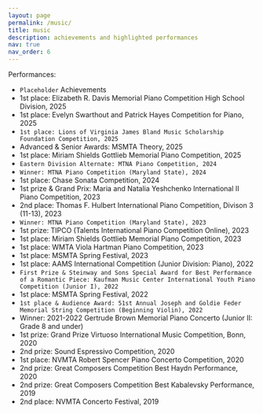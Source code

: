 ```yaml
---
layout: page
permalink: /music/
title: music
description: achievements and highlighted performances
nav: true
nav_order: 6
---
```

Performances: 
- `Placeholder`
Achievements
- 1st place: Elizabeth R. Davis Memorial Piano Competition High School Division, 2025
- 1st place: Evelyn Swarthout and Patrick Hayes Competition for Piano, 2025
- `1st place: Lions of Virginia James Bland Music Scholarship Foundation Competition, 2025`
- Advanced & Senior Awards: MSMTA Theory, 2025
- 1st place: Miriam Shields Gottlieb Memorial Piano Competition, 2025
- `Eastern Division Alternate: MTNA Piano Competition, 2024`
- `Winner: MTNA Piano Competition (Maryland State), 2024`
- 1st place: Chase Sonata Competition, 2024
- 1st prize & Grand Prix: Maria and Natalia Yeshchenko International II Piano Competition, 2023
- 2nd place: Thomas F. Hulbert International Piano Competition, Divison 3 (11-13), 2023
- `Winner: MTNA Piano Competition (Maryland State), 2023`
- 1st prize: TIPCO (Talents International Piano Competition Online), 2023
- 1st place: Miriam Shields Gottlieb Memorial Piano Competition, 2023
- 1st place: WMTA Viola Hartman Piano Competition, 2023
- 1st place: MSMTA Spring Festival, 2023
- 1st place: AAMS International Competition (Junior Division: Piano), 2022
- `First Prize & Steinway and Sons Special Award for Best Performance of a Romantic Piece: Kaufman Music Center International Youth Piano Competition (Junior I), 2022`
- 1st place: MSMTA Spring Festival, 2022
- `1st place & Audience Award: 51st Annual Joseph and Goldie Feder Memorial String Competition (Beginning Violin), 2022`
- Winner: 2021-2022 Gertrude Brown Memorial Piano Concerto (Junior II: Grade 8 and under)
- 1st prize: Grand Prize Virtuoso International Music Competition, Bonn, 2020
- 2nd prize: Sound Espressivo Competition, 2020
- 1st place: NVMTA Robert Spencer Piano Concerto Competition, 2020
- 2nd prize: Great Composers Competition Best Haydn Performance, 2020
- 2nd prize: Great Composers Competition Best Kabalevsky Performance, 2019
- 2nd place: NVMTA Concerto Festival, 2019
